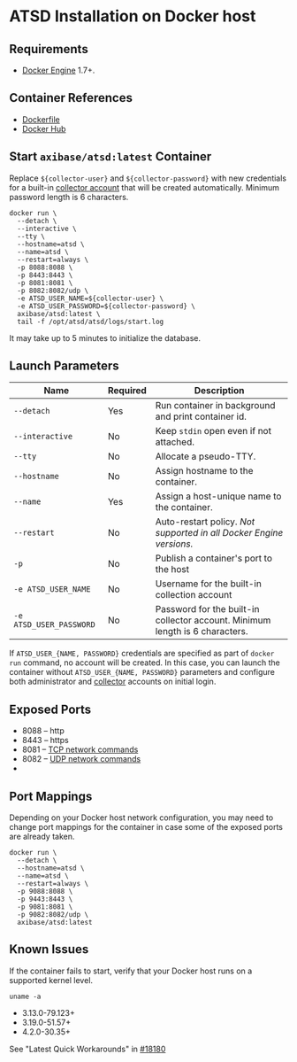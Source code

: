 # ATSD Installation on Docker host

## Requirements

* [Docker Engine](https://docs.docker.com/engine/installation/) 1.7+.

## Container References

* [Dockerfile](https://github.com/axibase/dockers/blob/master/atsd/Dockerfile)
* [Docker Hub](https://hub.docker.com/r/axibase/atsd/)

## Start `axibase/atsd:latest` Container

Replace `${collector-user}` and `${collector-password}` with new credentials for a built-in [collector account](collector-account.md) that will be created automatically. Minimum password length is 6 characters.

```properties
docker run \
  --detach \
  --interactive \
  --tty \
  --hostname=atsd \
  --name=atsd \
  --restart=always \  
  -p 8088:8088 \
  -p 8443:8443 \
  -p 8081:8081 \
  -p 8082:8082/udp \
  -e ATSD_USER_NAME=${collector-user} \
  -e ATSD_USER_PASSWORD=${collector-password} \
  axibase/atsd:latest \
  tail -f /opt/atsd/atsd/logs/start.log
```

It may take up to 5 minutes to initialize the database.

## Launch Parameters

**Name** | **Required** | **Description**
----- | ----- | -----
`--detach` | Yes | Run container in background and print container id.
`--interactive` | No | Keep `stdin` open even if not attached.
`--tty` | No | Allocate a pseudo-TTY.
`--hostname` | No | Assign hostname to the container.
`--name` | Yes | Assign a host-unique name to the container.
`--restart` | No | Auto-restart policy. _Not supported in all Docker Engine versions._
`-p` | No | Publish a container's port to the host
`-e ATSD_USER_NAME` | No | Username for the built-in collection account
`-e ATSD_USER_PASSWORD` | No | Password for the built-in collector account. Minimum length is 6 characters.

If `ATSD_USER_{NAME, PASSWORD}` credentials are specified as part of `docker run` command, no account will be created. In this case, you can launch the container without `ATSD_USER_{NAME, PASSWORD}` parameters and configure both administrator and [collector](collector-account.md) accounts on initial login.

## Exposed Ports

* 8088 – http
* 8443 – https
* 8081 – [TCP network commands](https://axibase.com/atsd/api/#network-commands)
* 8082 – [UDP network commands](https://axibase.com/atsd/api/#network-commands)
* 
## Port Mappings

Depending on your Docker host network configuration, you may need to change port mappings for the container in case some of the exposed ports are already taken.

```properties
docker run \
  --detach \
  --hostname=atsd \
  --name=atsd \
  --restart=always \  
  -p 9088:8088 \
  -p 9443:8443 \
  -p 9081:8081 \
  -p 9082:8082/udp \
  axibase/atsd:latest
```

## Known Issues

If the container fails to start, verify that your Docker host runs on a supported kernel level.

```
uname -a
```

* 3.13.0-79.123+
* 3.19.0-51.57+
* 4.2.0-30.35+

See "Latest Quick Workarounds" in [#18180](https://github.com/docker/docker/issues/18180)

